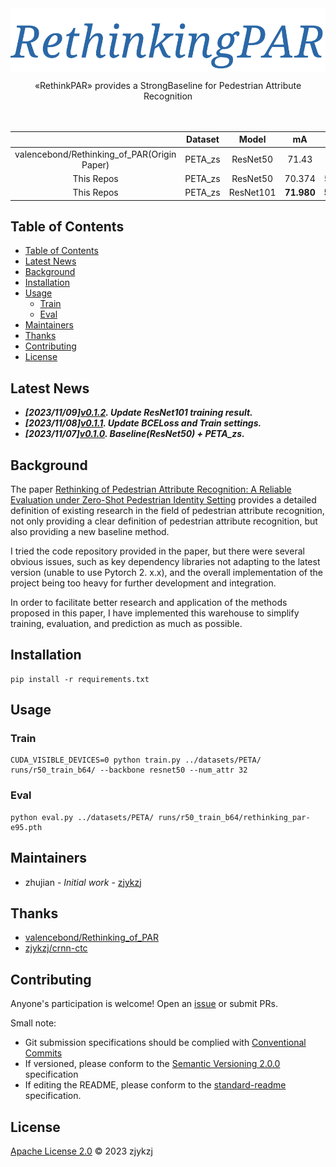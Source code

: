 <!-- <div align="right">
  Language:
    🇺🇸
  <a title="Chinese" href="./README.zh-CN.md">🇨🇳</a>
</div> -->

<div align="center"><a title="" href="https://github.com/zjykzj/RethinkingPAR"><img align="center" src="assets/icons/RethinkingPAR.svg" alt=""></a></div>

<p align="center">
  «RethinkPAR» provides a StrongBaseline for Pedestrian Attribute Recognition 
<br>
<br>
  <a href="https://github.com/RichardLitt/standard-readme"><img src="https://img.shields.io/badge/standard--readme-OK-green.svg?style=flat-square" alt=""></a>
  <a href="https://conventionalcommits.org"><img src="https://img.shields.io/badge/Conventional%20Commits-1.0.0-yellow.svg" alt=""></a>
  <a href="http://commitizen.github.io/cz-cli/"><img src="https://img.shields.io/badge/commitizen-friendly-brightgreen.svg" alt=""></a>
</p>

|                                             | Dataset |   Model   |     mA     |    Acc     |    Prec    |    Rec     |     F1     |
|:-------------------------------------------:|:-------:|:---------:|:----------:|:----------:|:----------:|:----------:|:----------:|
| valencebond/Rethinking_of_PAR(Origin Paper) | PETA_zs | ResNet50  |   71.43    |   58.69    |   74.41    |   69.82    |   72.04    |
|                 This Repos                  | PETA_zs | ResNet50  |   70.374   |   59.106   |   75.239   |   69.822   |   72.429   |
|                 This Repos                  | PETA_zs | ResNet101 | **71.980** | **59.809** | **75.486** | **70.583** | **72.952** |

## Table of Contents

- [Table of Contents](#table-of-contents)
- [Latest News](#latest-news)
- [Background](#background)
- [Installation](#installation)
- [Usage](#usage)
  - [Train](#train)
  - [Eval](#eval)
- [Maintainers](#maintainers)
- [Thanks](#thanks)
- [Contributing](#contributing)
- [License](#license)

## Latest News

* ***[2023/11/09][v0.1.2](https://github.com/zjykzj/RethinkingPAR/releases/tag/v0.1.2). Update ResNet101 training result.***
* ***[2023/11/08][v0.1.1](https://github.com/zjykzj/RethinkingPAR/releases/tag/v0.1.1). Update BCELoss and Train settings.***
* ***[2023/11/07][v0.1.0](https://github.com/zjykzj/RethinkingPAR/releases/tag/v0.1.0). Baseline(ResNet50) + PETA_zs.***

## Background

The paper [Rethinking of Pedestrian Attribute Recognition: A Reliable Evaluation under Zero-Shot Pedestrian Identity Setting](https://arxiv.org/abs/2107.03576) provides a detailed definition of existing research in the field of pedestrian attribute recognition, not only providing a clear definition of pedestrian attribute recognition, but also providing a new baseline method.

I tried the code repository provided in the paper, but there were several obvious issues, such as key dependency libraries not adapting to the latest version (unable to use Pytorch 2. x.x), and the overall implementation of the project being too heavy for further development and integration.

In order to facilitate better research and application of the methods proposed in this paper, I have implemented this warehouse to simplify training, evaluation, and prediction as much as possible.

## Installation

```shell
pip install -r requirements.txt
```

## Usage

### Train

```shell
CUDA_VISIBLE_DEVICES=0 python train.py ../datasets/PETA/ runs/r50_train_b64/ --backbone resnet50 --num_attr 32
```

### Eval

```shell
python eval.py ../datasets/PETA/ runs/r50_train_b64/rethinking_par-e95.pth 
```

## Maintainers

* zhujian - *Initial work* - [zjykzj](https://github.com/zjykzj)

## Thanks

* [valencebond/Rethinking_of_PAR](https://github.com/valencebond/Rethinking_of_PAR)
* [zjykzj/crnn-ctc](https://github.com/zjykzj/crnn-ctc)

## Contributing

Anyone's participation is welcome! Open an [issue](https://github.com/zjykzj/RethinkingPAR/issues) or submit PRs.

Small note:

* Git submission specifications should be complied
  with [Conventional Commits](https://www.conventionalcommits.org/en/v1.0.0-beta.4/)
* If versioned, please conform to the [Semantic Versioning 2.0.0](https://semver.org) specification
* If editing the README, please conform to the [standard-readme](https://github.com/RichardLitt/standard-readme)
  specification.

## License

[Apache License 2.0](LICENSE) © 2023 zjykzj
